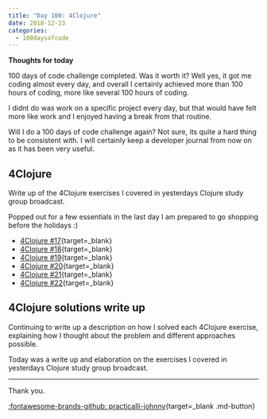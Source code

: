 ```yaml
---
title: "Day 100: 4Clojure"
date: 2018-12-23
categories:
  - 100daysofcode
---
```


**Thoughts for today**
   
100 days of code challenge completed.  Was it worth it?  Well yes, it got me coding almost every day, and overall I certainly achieved more than 100 hours of coding, more like several 100 hours of coding.  

I didnt do was work on a specific project every day, but that would have felt more like work and I enjoyed having a break from that routine.

Will I do a 100 days of code challenge again?  Not sure, its quite a hard thing to be consistent with.  I will certainly keep a developer journal from now on as it has been very useful.

<!-- more -->

## 4Clojure

Write up of the 4Clojure exercises I covered in yesterdays Clojure study group broadcast.

Popped out for a few essentials in the last day I am prepared to go shopping before the holidays :)

- [4Clojure #17](https://github.com/jr0cket/four-clojure/commit/7ff29a9f7014fde30e133f88f78c15d8729ed68e){target=_blank}
- [4Clojure #18](https://github.com/jr0cket/four-clojure/commit/f75d84c2ab82b0b74c6b87b29935c2a4e175cfc0){target=_blank}
- [4Clojure #19](https://github.com/jr0cket/four-clojure/commit/0a4a8561b951284aa90910f339cdae9c20225007){target=_blank}
- [4Clojure #20](https://github.com/jr0cket/four-clojure/commit/91616e84ed16803a76734a443a7a4b3b65c20262){target=_blank}
- [4Clojure #21](https://github.com/jr0cket/four-clojure/commit/5fe42949b7123c42a6b8d1f6ab8df2c7afc8f200){target=_blank}
- [4Clojure #22](https://github.com/jr0cket/four-clojure/commit/d7444b2f3f2f39937c4889cb080724ac790ec374){target=_blank}


##  4Clojure solutions write up

Continuing to write up a description on how I solved each 4Clojure exercise, explaining how I thought about the problem and different approaches possible.

Today was a write up and elaboration on the exercises I covered in yesterdays Clojure study group broadcast.

---
Thank you.

[:fontawesome-brands-github: practicalli-johnny](https://github.com/practicalli-johnny){target=_blank .md-button}

